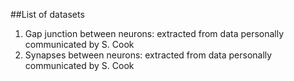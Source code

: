 ##List of datasets

1. Gap junction between neurons: extracted from data personally communicated by S. Cook
2. Synapses between neurons: extracted from data personally communicated by S. Cook
